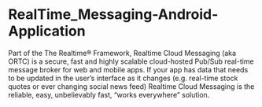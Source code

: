# RealTime_Messaging-Android-Application
Part of the The Realtime® Framework, Realtime Cloud Messaging (aka ORTC) is a secure, fast and highly scalable cloud-hosted Pub/Sub real-time message broker for web and mobile apps.  If your app has data that needs to be updated in the user’s interface as it changes (e.g. real-time stock quotes or ever changing social news feed) Realtime Cloud Messaging is the reliable, easy, unbelievably fast, “works everywhere” solution.
